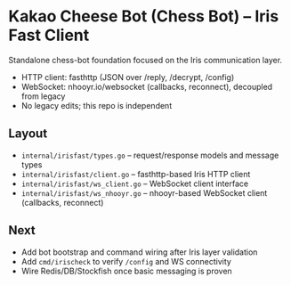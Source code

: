# Kakao Cheese Bot (Chess Bot) – Iris Fast Client

Standalone chess-bot foundation focused on the Iris communication layer.

- HTTP client: fasthttp (JSON over /reply, /decrypt, /config)
- WebSocket: nhooyr.io/websocket (callbacks, reconnect), decoupled from legacy
- No legacy edits; this repo is independent

## Layout
- `internal/irisfast/types.go` – request/response models and message types
- `internal/irisfast/client.go` – fasthttp-based Iris HTTP client
- `internal/irisfast/ws_client.go` – WebSocket client interface
- `internal/irisfast/ws_nhooyr.go` – nhooyr-based WebSocket client (callbacks, reconnect)

## Next
- Add bot bootstrap and command wiring after Iris layer validation
- Add `cmd/irischeck` to verify `/config` and WS connectivity
- Wire Redis/DB/Stockfish once basic messaging is proven
